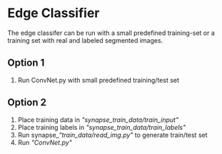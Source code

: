 # Edge Classifier
The edge classifer can be run with a small predefined training-set or
a training set with real and labeled segmented images.

## Option 1

1. Run ConvNet.py with small predefined training/test set

## Option 2

1. Place training data in *"synapse_train_data/train_input"*
2. Place training labels in *"synapse_train_data/train_labels"*
3. Run synapse_*"train_data/read_img.py"* to generate train/test set
4. Run *"ConvNet.py"*


